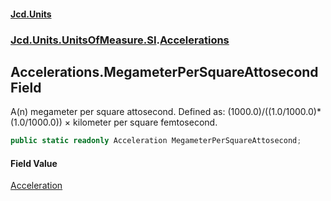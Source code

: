 #### [Jcd.Units](index.md 'index')
### [Jcd.Units.UnitsOfMeasure.SI](Jcd.Units.UnitsOfMeasure.SI.md 'Jcd.Units.UnitsOfMeasure.SI').[Accelerations](Accelerations.md 'Jcd.Units.UnitsOfMeasure.SI.Accelerations')

## Accelerations.MegameterPerSquareAttosecond Field

A(n) megameter per square attosecond. Defined as: (1000.0)/((1.0/1000.0)*(1.0/1000.0)) × kilometer per square femtosecond.

```csharp
public static readonly Acceleration MegameterPerSquareAttosecond;
```

#### Field Value
[Acceleration](Acceleration.md 'Jcd.Units.UnitTypes.Acceleration')